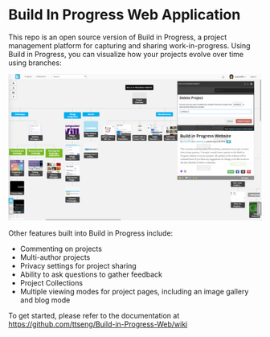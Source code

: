 # Build In Progress Web Application

This repo is an open source version of Build in Progress, a project management platform for capturing and sharing work-in-progress.  Using Build in Progress, you can visualize how your projects evolve over time using branches:

![alt text](doc/images/project_page.png)

Other features built into Build in Progress include:

* Commenting on projects
* Multi-author projects
* Privacy settings for project sharing
* Ability to ask questions to gather feedback
* Project Collections
* Multiple viewing modes for project pages, including an image gallery and blog mode

To get started, please refer to the documentation at https://github.com/ttseng/Build-in-Progress-Web/wiki
